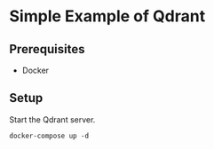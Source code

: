 # Simple Example of Qdrant

## Prerequisites

- Docker

## Setup

Start the Qdrant server.

```
docker-compose up -d
```

